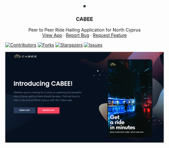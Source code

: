 
<!-- PROJECT LOGO -->
<br />
<p align="center">
  <a>
    <img src="https://raw.githubusercontent.com/harunmohamed/cabee/master/appicon.jpg" style="width:10px;height:10px;">
  </a>

  <h3 align="center">CABEE</h3>

  <p align="center">
    Peer to Peer Ride Hailing Application for North Cyprus
    <br />
    <a href="">View App</a>
    ·
    <a href="">Report Bug</a> 
    ·
    <a href="">Request Feature</a>
  </p>
</p>

<p align="center">

[![Contributors][contributors-shield]][contributors-url]
[![Forks][forks-shield]][forks-url]
[![Stargazers][stars-shield]][stars-url]
[![Issues][issues-shield]][issues-url]

</p>








<!-- ABOUT THE PROJECT -->
[![Cover][cover]](https://harunmohamed.github.io/cabee)


<!-- MARKDOWN LINKS & IMAGES -->
<!-- https://www.markdownguide.org/basic-syntax/#reference-style-links -->

[contributors-shield]: https://img.shields.io/github/contributors/harunmohamed/cabee.svg?style=flat-square
[contributors-url]: https://github.com/harunmohamed/cabee/graphs/contributors
[forks-shield]: https://img.shields.io/github/forks/harunmohamed/cabee.svg?style=flat-square
[forks-url]: https://github.com/harunmohamed/cabee/network/members
[stars-shield]: https://img.shields.io/github/stars/harunmohamed/cabee.svg?style=flat-square
[stars-url]: https://github.com/harunmohamed/cabee/stargazers
[issues-shield]: https://img.shields.io/github/issues/harunmohamed/cabee.svg?style=flat-square
[issues-url]: https://github.com/harunmohamed/cabee/issues
[cover]: screenshot.png